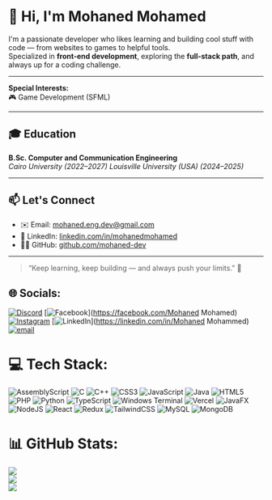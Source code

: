 # 👋 Hi, I'm Mohaned Mohamed

I'm a passionate developer who likes learning and building cool stuff with code — from websites to games to helpful tools.  
Specialized in **front-end development**, exploring the **full-stack path**, and always up for a coding challenge.

---

**Special Interests:**  
🎮 Game Development (SFML)

---

## 🎓 Education

**B.Sc. Computer and Communication Engineering**  
*Cairo University (2022–2027)*
*Louisville University (USA) (2024–2025)*

---

## 📫 Let's Connect

- ✉️ Email: [mohaned.eng.dev@gmail.com](mailto:mohaned.eng.dev@gmail.com)  
- 💼 LinkedIn: [linkedin.com/in/mohanedmohamed](https://linkedin.com/in/mohanedmohamed)  
- 🧑‍💻 GitHub: [github.com/mohaned-dev](https://github.com/mohaned-dev)

---

> “Keep learning, keep building — and always push your limits.” 🚀


## 🌐 Socials:
[![Discord](https://img.shields.io/badge/Discord-%237289DA.svg?logo=discord&logoColor=white)](https://discord.gg/mohanedm7md) [![Facebook](https://img.shields.io/badge/Facebook-%231877F2.svg?logo=Facebook&logoColor=white)](https://facebook.com/Mohaned Mohamed) [![Instagram](https://img.shields.io/badge/Instagram-%23E4405F.svg?logo=Instagram&logoColor=white)](https://instagram.com/mohaned_m7md) [![LinkedIn](https://img.shields.io/badge/LinkedIn-%230077B5.svg?logo=linkedin&logoColor=white)](https://linkedin.com/in/Mohaned Mohammed) [![email](https://img.shields.io/badge/Email-D14836?logo=gmail&logoColor=white)](mailto:mohandmohamed104@gmail.com) 

# 💻 Tech Stack:
![AssemblyScript](https://img.shields.io/badge/assembly%20script-%23000000.svg?style=for-the-badge&logo=assemblyscript&logoColor=white) ![C](https://img.shields.io/badge/c-%2300599C.svg?style=for-the-badge&logo=c&logoColor=white) ![C++](https://img.shields.io/badge/c++-%2300599C.svg?style=for-the-badge&logo=c%2B%2B&logoColor=white) ![CSS3](https://img.shields.io/badge/css3-%231572B6.svg?style=for-the-badge&logo=css3&logoColor=white) ![JavaScript](https://img.shields.io/badge/javascript-%23323330.svg?style=for-the-badge&logo=javascript&logoColor=%23F7DF1E) ![Java](https://img.shields.io/badge/java-%23ED8B00.svg?style=for-the-badge&logo=openjdk&logoColor=white) ![HTML5](https://img.shields.io/badge/html5-%23E34F26.svg?style=for-the-badge&logo=html5&logoColor=white) ![PHP](https://img.shields.io/badge/php-%23777BB4.svg?style=for-the-badge&logo=php&logoColor=white) ![Python](https://img.shields.io/badge/python-3670A0?style=for-the-badge&logo=python&logoColor=ffdd54) ![TypeScript](https://img.shields.io/badge/typescript-%23007ACC.svg?style=for-the-badge&logo=typescript&logoColor=white) ![Windows Terminal](https://img.shields.io/badge/Windows%20Terminal-%234D4D4D.svg?style=for-the-badge&logo=windows-terminal&logoColor=white) ![Vercel](https://img.shields.io/badge/vercel-%23000000.svg?style=for-the-badge&logo=vercel&logoColor=white) ![JavaFX](https://img.shields.io/badge/javafx-%23FF0000.svg?style=for-the-badge&logo=javafx&logoColor=white) ![NodeJS](https://img.shields.io/badge/node.js-6DA55F?style=for-the-badge&logo=node.js&logoColor=white) ![React](https://img.shields.io/badge/react-%2320232a.svg?style=for-the-badge&logo=react&logoColor=%2361DAFB) ![Redux](https://img.shields.io/badge/redux-%23593d88.svg?style=for-the-badge&logo=redux&logoColor=white) ![TailwindCSS](https://img.shields.io/badge/tailwindcss-%2338B2AC.svg?style=for-the-badge&logo=tailwind-css&logoColor=white) ![MySQL](https://img.shields.io/badge/mysql-4479A1.svg?style=for-the-badge&logo=mysql&logoColor=white) ![MongoDB](https://img.shields.io/badge/MongoDB-%234ea94b.svg?style=for-the-badge&logo=mongodb&logoColor=white)
# 📊 GitHub Stats:
![](https://github-readme-stats.vercel.app/api?username=MohanedM7md&theme=dark&hide_border=false&include_all_commits=true&count_private=false)<br/>
![](https://nirzak-streak-stats.vercel.app/?user=MohanedM7md&theme=dark&hide_border=false)<br/>
![](https://github-readme-stats.vercel.app/api/top-langs/?username=MohanedM7md&theme=dark&hide_border=false&include_all_commits=true&count_private=false&layout=compact)
